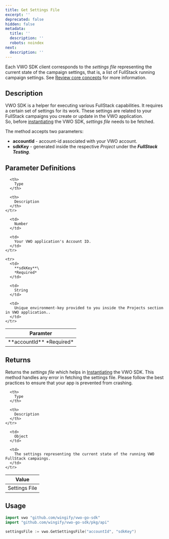 ```yaml
---
title: Get Settings File
excerpt: ''
deprecated: false
hidden: false
metadata:
  title: ''
  description: ''
  robots: noindex
next:
  description: ''
---
```

Each VWO SDK client corresponds to the *settings file* representing the current state of the campaign settings, that is, a list of FullStack running campaign settings. See [Review core concepts](https://developers.vwo.com/docs/core-concepts) for more information.

## Description

VWO SDK is a helper for executing various FullStack capabilities. It requires a certain set of settings for its work. These settings are related to your FullStack campaigns you create or update in the VWO application.\
So, before [instantiating](https://developers.vwo.com/docs/go-launch) the VWO SDK, *settings file* needs to be fetched.

The method accepts two parameters:

* **accountId** - account-id associated with your VWO account.
* **sdkKey** - generated inside the respective *Project* under the ***FullStack Testing***.

## Parameter Definitions

<Table align={["left","left","left"]}>
  <thead>
    <tr>
      <th>
        Paramter
      </th>

      <th>
        Type
      </th>

      <th>
        Description
      </th>
    </tr>
  </thead>

  <tbody>
    <tr>
      <td>
        **accountId**
        *Required*
      </td>

      <td>
        Number
      </td>

      <td>
        Your VWO application's Account ID.
      </td>
    </tr>

    <tr>
      <td>
        **sdkKey**\
        *Required*
      </td>

      <td>
        String
      </td>

      <td>
        Unique environment-key provided to you inside the Projects section in VWO application..
      </td>
    </tr>
  </tbody>
</Table>

## Returns

Returns the *settings file* which helps in [Instantiating](https://developers.vwo.com/docs/go-launch) the VWO SDK. This method handles any error in fetching the settings file. Please follow the best practices to ensure that your app is prevented from crashing.

<Table align={["left","left","left"]}>
  <thead>
    <tr>
      <th>
        Value
      </th>

      <th>
        Type
      </th>

      <th>
        Description
      </th>
    </tr>
  </thead>

  <tbody>
    <tr>
      <td>
        Settings File
      </td>

      <td>
        Object
      </td>

      <td>
        The settings representing the current state of the running VWO FullStack campaings.
      </td>
    </tr>
  </tbody>
</Table>

## Usage

```go
import vwo "github.com/wingify/vwo-go-sdk"
import "github.com/wingify/vwo-go-sdk/pkg/api"

settingsFile := vwo.GetSettingsFile("accountId", "sdkKey")
```
